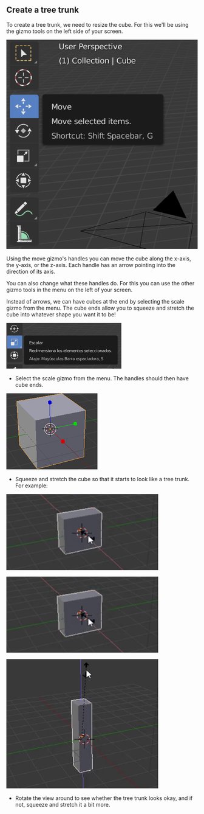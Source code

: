 ## Create a tree trunk

To create a tree trunk, we need to resize the cube. For this we'll be using the gizmo tools on the left side of your screen.

![Blender gizmos](images/gizmos.png)

Using the move gizmo's handles you can move the cube along the x-axis, the y-axis, or the z-axis. Each handle has an arrow pointing into the direction of its axis.

You can also change what these handles do. For this you can use the other gizmo tools in the menu on the left of your screen.

Instead of arrows, we can have cubes at the end by selecting the scale gizmo from the menu. The cube ends allow you to squeeze and stretch the cube into whatever shape you want it to be!

![Scale gizmo](images/scale-gizmo.png)

+ Select the scale gizmo from the menu. The handles should then have cube ends.

![Blender cube ends](images/blender-cube-ends.png)

+ Squeeze and stretch the cube so that it starts to look like a tree trunk. For example:

![Blender squish](images/blender-squish-1.png)

![Blender squish](images/blender-squish-2.png)

![Blender squish](images/blender-squish-3.png)

+ Rotate the view around to see whether the tree trunk looks okay, and if not, squeeze and stretch it a bit more.